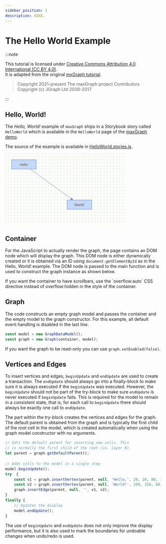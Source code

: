 ```yaml
---
sidebar_position: 1
description: XXXX.
---
```


# The Hello World Example

:::note

This tutorial is licensed under [Creative Commons Attribution 4.0 International (CC BY 4.0)](https://creativecommons.org/licenses/by/4.0/). \
It is adapted from the original [mxGraph tutorial](https://github.com/jgraph/mxgraph/blob/v4.2.2/docs/tutorial.html).

> Copyright 2021-present The maxGraph project Contributors \
Copyright (c) JGraph Ltd 2006-2017

:::

<a id="HelloWorld"></a>
## Hello, World!

The _Hello, World!_ example of `maxGraph` ships in a Storybook story called `HelloWorld` which is available in the `HelloWorld` page of the [maxGraph demo](https://maxgraph.github.io/maxGraph/demo/?path=/story/basic-helloworld--default).

The source of the example is available in [HelloWorld.stories.js](https://github.com/maxGraph/maxGraph/blob/main/packages/html/stories/HelloWorld.stories.js).

![Screenshot of the Hello World example](./assets/hello-world-example.png)


## Container

<p>
  For the JavaScript to actually render the graph, the page
  contains an DOM node which will display the graph. This
  DOM node is either dynamically created or it is obtained via
  an ID using <code>document.getElementById</code> as in the
  Hello, World! example. The DOM node is passed to the main
  function and is used to construct the graph instance as shown
  below.
</p>
<p>
  If you want the container to have scrollbars, use the `overflow:auto` CSS
  directive instead of overflow:hidden in the style of the container.
</p>
<h2><a id="Graph"></a>Graph</h2>
<p>
  The code constructs an empty graph model and passes the container
  and the empty model to the graph constructor. For this example,
  all default event handling is disabled in the last line.
</p>

```javascript
const model = new GraphDataModel();
const graph = new Graph(container, model);
```

<p>
	If you want the graph to be read-only you can use <code>graph.setEnabled(false)</code>.
</p>

<h2><a id="VerticesAndEdges"></a>Vertices and Edges</h2>
<p>
  To insert vertices and edges, <code>beginUpdate</code> and <code>endUpdate</code>
  are used to create a transaction. The <code>endUpdate</code> should always go
  into a finally-block to make sure it is always executed if the <code>beginUpdate</code>
  was executed. However, the <code>beginUpdate</code> should not be part of the
  try-block to make sure <code>endUpdate</code> is never executed if <code>beginUpdate</code>
  fails. This is required for the model to remain in a consistent state, that is, for
  each call to <code>beginUpdate</code> there should always be exactly one call to
  <code>endUpdate</code>.
</p>
<p>
  The part within the try-block creates the vertices and edges for the graph.
  The default parent is obtained from the graph and is typically the first
  child of the root cell in the model, which is created automatically when
  using the graph model constructor with no arguments.
</p>

```javascript
// Gets the default parent for inserting new cells. This
// is normally the first child of the root (ie. layer 0).
let parent = graph.getDefaultParent();

// Adds cells to the model in a single step
model.beginUpdate();
try  {
    const v1 = graph.insertVertex(parent, null, 'Hello,', 20, 20, 80, 30);
    const v2 = graph.insertVertex(parent, null, 'World!', 200, 150, 80, 30);
    graph.insertEdge(parent, null, '', v1, v2);
}
finally {
    // Updates the display
    model.endUpdate();
}
```

<p>
  The use of <code>beginUpdate</code> and <code>endUpdate</code> does not
  only improve the display performance, but it is also used to mark the
  boundaries for undoable changes when undo/redo is used.
</p>
